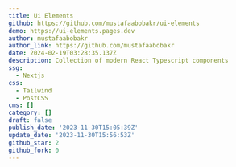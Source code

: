 ```yaml
---
title: Ui Elements
github: https://github.com/mustafaabobakr/ui-elements
demo: https://ui-elements.pages.dev
author: mustafaabobakr
author_link: https://github.com/mustafaabobakr
date: 2024-02-19T03:28:35.137Z
description: Collection of modern React Typescript components
ssg:
  - Nextjs
css:
  - Tailwind
  - PostCSS
cms: []
category: []
draft: false
publish_date: '2023-11-30T15:05:39Z'
update_date: '2023-11-30T15:56:53Z'
github_star: 2
github_fork: 0
---
```

